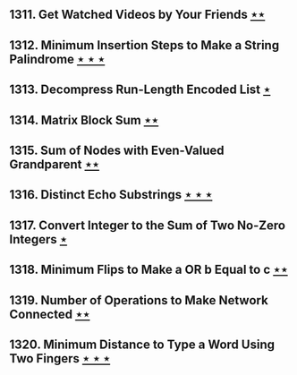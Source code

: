 ## 1311. Get Watched Videos by Your Friends [$\star\star$](https://leetcode.com/problems/get-watched-videos-by-your-friends)

## 1312. Minimum Insertion Steps to Make a String Palindrome [$\star\star\star$](https://leetcode.com/problems/minimum-insertion-steps-to-make-a-string-palindrome)

## 1313. Decompress Run-Length Encoded List [$\star$](https://leetcode.com/problems/decompress-run-length-encoded-list)

## 1314. Matrix Block Sum [$\star\star$](https://leetcode.com/problems/matrix-block-sum)

## 1315. Sum of Nodes with Even-Valued Grandparent [$\star\star$](https://leetcode.com/problems/sum-of-nodes-with-even-valued-grandparent)

## 1316. Distinct Echo Substrings [$\star\star\star$](https://leetcode.com/problems/distinct-echo-substrings)

## 1317. Convert Integer to the Sum of Two No-Zero Integers [$\star$](https://leetcode.com/problems/convert-integer-to-the-sum-of-two-no-zero-integers)

## 1318. Minimum Flips to Make a OR b Equal to c [$\star\star$](https://leetcode.com/problems/minimum-flips-to-make-a-or-b-equal-to-c)

## 1319. Number of Operations to Make Network Connected [$\star\star$](https://leetcode.com/problems/number-of-operations-to-make-network-connected)

## 1320. Minimum Distance to Type a Word Using Two Fingers [$\star\star\star$](https://leetcode.com/problems/minimum-distance-to-type-a-word-using-two-fingers)
